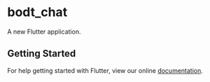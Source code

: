 # bodt_chat

A new Flutter application.

## Getting Started

For help getting started with Flutter, view our online
[documentation](https://flutter.io/).
